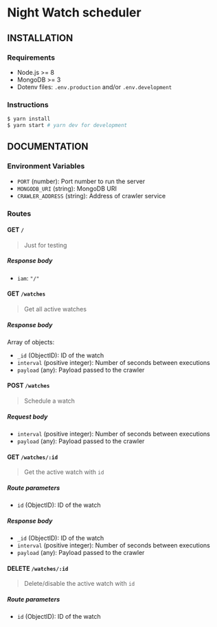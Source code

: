 # Night Watch scheduler

## INSTALLATION

### Requirements

- Node.js >= 8
- MongoDB >= 3
- Dotenv files: `.env.production` and/or `.env.development`

### Instructions

```bash
$ yarn install
$ yarn start # yarn dev for development
```

## DOCUMENTATION

### Environment Variables

- `PORT` (number): Port number to run the server
- `MONGODB_URI` (string): MongoDB URI
- `CRAWLER_ADDRESS` (string): Address of crawler service

### Routes

#### GET `/`

> Just for testing

##### Response body

- `iam`: `"/"`

#### GET `/watches`

> Get all active watches

##### Response body

Array of objects:

- `_id` (ObjectID): ID of the watch
- `interval` (positive integer): Number of seconds between executions
- `payload` (any): Payload passed to the crawler

#### POST `/watches`

> Schedule a watch

##### Request body

- `interval` (positive integer): Number of seconds between executions
- `payload` (any): Payload passed to the crawler

#### GET `/watches/:id`

> Get the active watch with `id`

##### Route parameters

- `id` (ObjectID): ID of the watch

##### Response body

- `_id` (ObjectID): ID of the watch
- `interval` (positive integer): Number of seconds between executions
- `payload` (any): Payload passed to the crawler

#### DELETE `/watches/:id`

> Delete/disable the active watch with `id`

##### Route parameters

- `id` (ObjectID): ID of the watch
